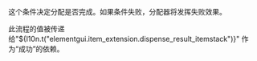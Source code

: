 这个条件决定分配是否完成。如果条件失败，分配器将发挥失败效果。

此流程的值被传递给"${l10n.t("elementgui.item_extension.dispense_result_itemstack")}"
作为“成功”的依赖。
